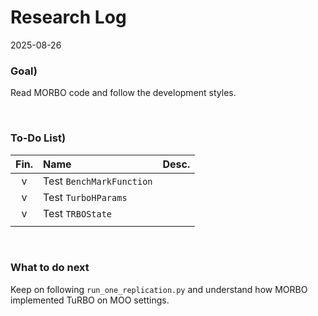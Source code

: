 # Research Log
2025-08-26

### Goal)
Read MORBO code and follow the development styles.

<br>


### To-Do List)
|Fin.|Name|Desc.|
|:-:|:-|:-|
|v|Test `BenchMarkFunction`||
|v|Test `TurboHParams`||
|v|Test `TRBOState`||
||||


<br>


### What to do next
Keep on following `run_one_replication.py` and understand how MORBO implemented TuRBO on MOO settings.